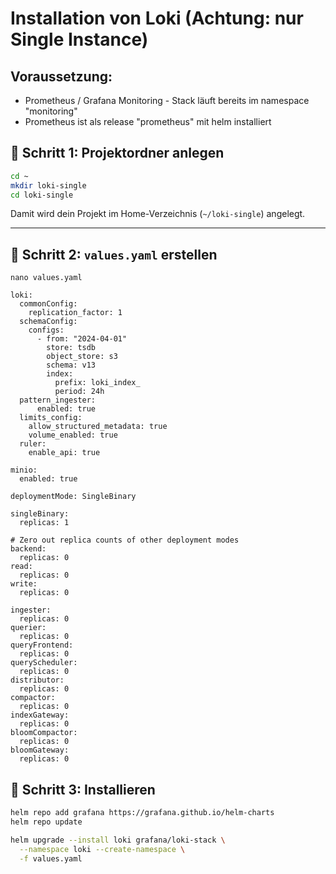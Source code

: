 # Installation von Loki (Achtung: nur Single Instance)  

## Voraussetzung: 

  * Prometheus / Grafana Monitoring - Stack läuft bereits im namespace "monitoring"
  * Prometheus ist als release "prometheus" mit helm installiert 

## 🥇 Schritt 1: Projektordner anlegen

```bash
cd ~
mkdir loki-single
cd loki-single
```

Damit wird dein Projekt im Home-Verzeichnis (`~/loki-single`) angelegt.

---

## 🥈 Schritt 2: `values.yaml` erstellen

```
nano values.yaml
```

```
loki:
  commonConfig:
    replication_factor: 1
  schemaConfig:
    configs:
      - from: "2024-04-01"
        store: tsdb
        object_store: s3
        schema: v13
        index:
          prefix: loki_index_
          period: 24h
  pattern_ingester:
      enabled: true
  limits_config:
    allow_structured_metadata: true
    volume_enabled: true
  ruler:
    enable_api: true

minio:
  enabled: true
      
deploymentMode: SingleBinary

singleBinary:
  replicas: 1

# Zero out replica counts of other deployment modes
backend:
  replicas: 0
read:
  replicas: 0
write:
  replicas: 0

ingester:
  replicas: 0
querier:
  replicas: 0
queryFrontend:
  replicas: 0
queryScheduler:
  replicas: 0
distributor:
  replicas: 0
compactor:
  replicas: 0
indexGateway:
  replicas: 0
bloomCompactor:
  replicas: 0
bloomGateway:
  replicas: 0

```

## 🥉 Schritt 3: Installieren 

```bash
helm repo add grafana https://grafana.github.io/helm-charts
helm repo update

helm upgrade --install loki grafana/loki-stack \
  --namespace loki --create-namespace \
  -f values.yaml
```

